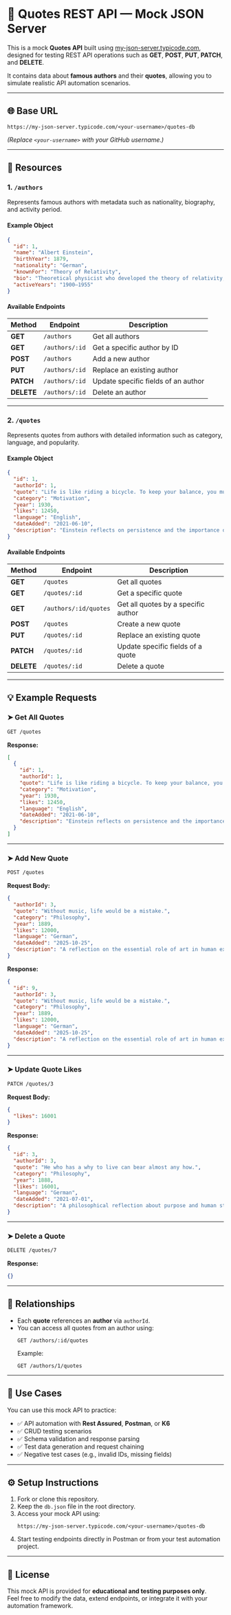 # 📘 Quotes REST API — Mock JSON Server

This is a mock **Quotes API** built using [my-json-server.typicode.com](https://my-json-server.typicode.com/), designed for testing REST API operations such as **GET**, **POST**, **PUT**, **PATCH**, and **DELETE**.

It contains data about **famous authors** and their **quotes**, allowing you to simulate realistic API automation scenarios.

---

## 🌐 Base URL

```
https://my-json-server.typicode.com/<your-username>/quotes-db
```

*(Replace `<your-username>` with your GitHub username.)*

---

## 📂 Resources

### 1. `/authors`

Represents famous authors with metadata such as nationality, biography, and activity period.

#### Example Object
```json
{
  "id": 1,
  "name": "Albert Einstein",
  "birthYear": 1879,
  "nationality": "German",
  "knownFor": "Theory of Relativity",
  "bio": "Theoretical physicist who developed the theory of relativity, one of the two pillars of modern physics.",
  "activeYears": "1900–1955"
}
```

#### Available Endpoints

| Method | Endpoint | Description |
|--------|-----------|-------------|
| **GET** | `/authors` | Get all authors |
| **GET** | `/authors/:id` | Get a specific author by ID |
| **POST** | `/authors` | Add a new author |
| **PUT** | `/authors/:id` | Replace an existing author |
| **PATCH** | `/authors/:id` | Update specific fields of an author |
| **DELETE** | `/authors/:id` | Delete an author |

---

### 2. `/quotes`

Represents quotes from authors with detailed information such as category, language, and popularity.

#### Example Object
```json
{
  "id": 1,
  "authorId": 1,
  "quote": "Life is like riding a bicycle. To keep your balance, you must keep moving.",
  "category": "Motivation",
  "year": 1930,
  "likes": 12450,
  "language": "English",
  "dateAdded": "2021-06-10",
  "description": "Einstein reflects on persistence and the importance of progress."
}
```

#### Available Endpoints

| Method | Endpoint | Description |
|--------|-----------|-------------|
| **GET** | `/quotes` | Get all quotes |
| **GET** | `/quotes/:id` | Get a specific quote |
| **GET** | `/authors/:id/quotes` | Get all quotes by a specific author |
| **POST** | `/quotes` | Create a new quote |
| **PUT** | `/quotes/:id` | Replace an existing quote |
| **PATCH** | `/quotes/:id` | Update specific fields of a quote |
| **DELETE** | `/quotes/:id` | Delete a quote |

---

## 💡 Example Requests

### ➤ Get All Quotes
```bash
GET /quotes
```
**Response:**
```json
[
  {
    "id": 1,
    "authorId": 1,
    "quote": "Life is like riding a bicycle. To keep your balance, you must keep moving.",
    "category": "Motivation",
    "year": 1930,
    "likes": 12450,
    "language": "English",
    "dateAdded": "2021-06-10",
    "description": "Einstein reflects on persistence and the importance of progress."
  }
]
```

---

### ➤ Add New Quote
```bash
POST /quotes
```
**Request Body:**
```json
{
  "authorId": 3,
  "quote": "Without music, life would be a mistake.",
  "category": "Philosophy",
  "year": 1889,
  "likes": 12000,
  "language": "German",
  "dateAdded": "2025-10-25",
  "description": "A reflection on the essential role of art in human existence."
}
```

**Response:**
```json
{
  "id": 9,
  "authorId": 3,
  "quote": "Without music, life would be a mistake.",
  "category": "Philosophy",
  "year": 1889,
  "likes": 12000,
  "language": "German",
  "dateAdded": "2025-10-25",
  "description": "A reflection on the essential role of art in human existence."
}
```

---

### ➤ Update Quote Likes
```bash
PATCH /quotes/3
```
**Request Body:**
```json
{
  "likes": 16001
}
```
**Response:**
```json
{
  "id": 3,
  "authorId": 3,
  "quote": "He who has a why to live can bear almost any how.",
  "category": "Philosophy",
  "year": 1888,
  "likes": 16001,
  "language": "German",
  "dateAdded": "2021-07-01",
  "description": "A philosophical reflection about purpose and human strength."
}
```

---

### ➤ Delete a Quote
```bash
DELETE /quotes/7
```
**Response:**
```json
{}
```

---

## 🧠 Relationships

- Each **quote** references an **author** via `authorId`.
- You can access all quotes from an author using:
  ```
  GET /authors/:id/quotes
  ```
  Example:
  ```
  GET /authors/1/quotes
  ```

---

## 🧰 Use Cases

You can use this mock API to practice:
- ✅ API automation with **Rest Assured**, **Postman**, or **K6**
- ✅ CRUD testing scenarios
- ✅ Schema validation and response parsing
- ✅ Test data generation and request chaining
- ✅ Negative test cases (e.g., invalid IDs, missing fields)

---

## ⚙️ Setup Instructions

1. Fork or clone this repository.  
2. Keep the `db.json` file in the root directory.
3. Access your mock API using:
   ```
   https://my-json-server.typicode.com/<your-username>/quotes-db
   ```
4. Start testing endpoints directly in Postman or from your test automation project.

---

## 🧾 License

This mock API is provided for **educational and testing purposes only**.  
Feel free to modify the data, extend endpoints, or integrate it with your automation framework.
